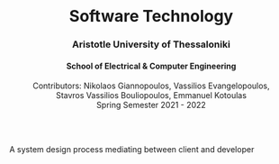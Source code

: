 <br />
<div align="center">
  <h1 align="center"> Software Technology </h1>
  <h3 align="center">Aristotle University of Thessaloniki</h3>
  <h4 align="center">School of Electrical & Computer Engineering</h4>
  <p align="center">
    Contributors: Nikolaos Giannopoulos, Vassilios Evangelopoulos, <br/>
                   Stavros Vassilios Bouliopoulos, Emmanuel Kotoulas
    <br />
    Spring Semester 2021 - 2022
    <br />
    <br />
  </p>
</div>
<br />

A system design process mediating between client and developer

